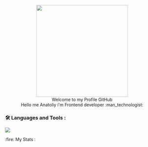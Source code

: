 <div id="header" align="center">
  <img src="https://media.giphy.com/media/Qo2dupDib32rkTY4hX/giphy.gif" width="300">
</div>
<div align="center">
   Welcome to my Profile GitHub
</div>

<div align="center">
  Hello me Anatoliy i'm Frontend developer :man_technologist:
</div>

### :hammer_and_wrench: Languages and Tools :

<p>
  <a href="https://skillicons.dev">
    <img src="https://skillicons.dev/icons?i=html,css,py,js,nodejs,react,django,tailwind,git,github,vscode,figma" />
  </a>
</p>
:fire: My Stats :


